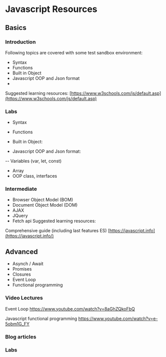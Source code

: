 # Javascript Resources


## Basics

### Introduction
Following topics are covered with some test sandbox environment:

 - Syntax
 - Functions
 - Built in Object
 - Javascript OOP and Json format
 -

Suggested learning resources:
[https://www.w3schools.com/js/default.asp](https://www.w3schools.com/js/default.asp)

### Labs
 - Syntax
 
 - Functions

 - Built in Object:
 
 - Javascript OOP and Json format:
 
 -- Variables (var, let, const)
-  Array
-  OOP class, interfaces



### Intermediate

 - Browser Object Model (BOM)
 - Document Object Model (DOM)
 - AJAX
 - JQuery
- Fetch api
Suggested learning resources:

Comprehensive guide (including last features ES)
[https://javascript.info](https://javascript.info/)



## Advanced
- Asynch / Await
- Promises
- Closures
- Event Loop
- Functional programming

### Video Lectures
Event Loop
https://www.youtube.com/watch?v=8aGhZQkoFbQ

Javascript functional programming
https://www.youtube.com/watch?v=e-5obm1G_FY


### Blog articles


### Labs



<!--stackedit_data:
eyJoaXN0b3J5IjpbLTE3MDU0NDQ1OCwtMzgyNTQyODEyLC0xOT
cxNDE2MDU5LDEzNzc0MjEyOTUsMTkwMDg5OTYxMSwxNzQ3ODg4
MjEzLDcyNDM2MTc4OSwtMTE1NTU0MzI0Ml19
-->